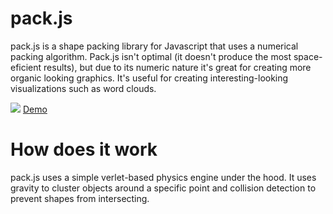 # pack.js

pack.js is a shape packing library for Javascript that uses a numerical packing algorithm. Pack.js isn't optimal (it doesn't produce the most space-eficient results), but due to its numeric nature it's great for creating more organic looking graphics. It's useful for creating interesting-looking visualizations such as word clouds.

![](http://appfigures.github.io/pack.js/images/packjs.png)
[Demo](http://appfigures.github.io/pack.js/example)

# How does it work

pack.js uses a simple verlet-based physics engine under the hood. It uses gravity to cluster objects around a specific point and collision detection to prevent shapes from intersecting.
